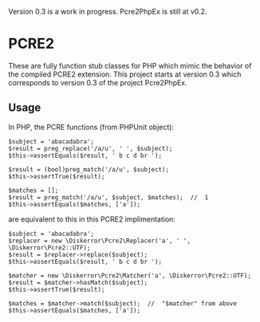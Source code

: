 Version 0.3 is a work in progress. Pcre2PhpEx is still at v0.2.

# PCRE2
These are fully function stub classes for PHP which mimic the behavior of the compiled PCRE2 extension. This project starts at version 0.3 which corresponds to version 0.3 of the project Pcre2PhpEx.

## Usage
In PHP, the PCRE functions (from PHPUnit object):
```
$subject = 'abacadabra';
$result = preg_replace('/a/u', ' ', $subject);
$this->assertEquals($result, ' b c d br ');

$result = (bool)preg_match('/a/u', $subject);
$this->assertTrue($result);

$matches = [];
$result = preg_match('/a/u', $subject, $matches);  //  1
$this->assertEquals($matches, ['a']);
```
are equivalent to this in this PCRE2 implimentation:
```
$subject = 'abacadabra';
$replacer = new \Diskerror\Pcre2\Replacer('a', ' ', \Diskerror\Pcre2::UTF);
$result = $replacer->replace($subject);
$this->assertEquals($result, ' b c d br ');

$matcher = new \Diskerror\Pcre2\Matcher('a', \Diskerror\Pcre2::UTF);
$result = $matcher->hasMatch($subject);
$this->assertTrue($result);

$matches = $matcher->match($subject);  //  "$matcher" from above
$this->assertEquals($matches, ['a']);
```
